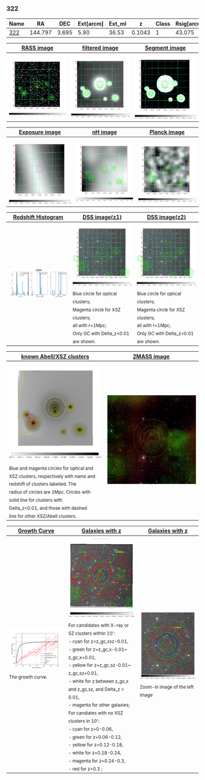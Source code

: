 <div STYLE="page-break-after: always;"></div>

### 322

|Name          |RA          |DEC      | Ext[arcm] | Ext_ml | z    | Class| Rsig[arcmin] | CRsig[c/s] | CR500[c/s] | R500[Mpc] |L500[erg/s]|F500[erg/s/cm^2]| M500[Msun]|Tx[keV]|beta|GC(XSZ,Delta_z<0.01)| GC(OPT,Delta_z<0.01)|GC|alias|
|--------------|------------|------------|---|---|-----------|--------|------|------|----|----|----|----|----|----|----|----|----|----|---|
|[322](script/322.md)     | 144.797       | 3.695       | 5.90    | 36.53   | 0.1043 | 1   | 43.075 |0.328 |0.290 |0.984 |1.535e+44 |5.536e-12 |2.998e+14 |4.356 |0.373 |-, |N, |-, |t304|

|[RASS image](../image/322/322_img.pdf)|[filtered image](../image/322/322_fil.pdf)|[Segment image](../image/322/322_seg.pdf)|
|-------------------|--------------------|-------------------|
| <img src="../image/322/322_img.png" width="300">  | <img src="../image/322/322_fil.png" width="300">   | <img src="../image/322/322_seg.png" width="300">  |

|[Exposure image](../image/322/322_mex.pdf)| [nH image](../image/322/322_nh.pdf)| [Planck image](../image/322/322_p.pdf)|
|-------------------|--------------------|-------------------|
|<img src="../image/322/322_mex.png" width="300">   | <img src="../image/322/322_nh.png" width="300">    | <img src="../image/322/322_p.png" width="300"> |

|[Redshift Histogram](../image/322/322_zg.pdf) | [DSS image(z1)](../image/322/322_dss_z1.pdf)      |  [DSS image(z2)](../image/322/322_dss_z2.pdf)    |
|-------------------|--------------------|-------------------|
|<img src="../image/322/322_zg.png" width="300"> |<img src="../image/322/322_dss_z1.png" width="300"> <sub><br>Blue circle for optical clusters; <br>Magenta circle for XSZ clusters; <br>all with r=1Mpc; <br>Only GC with Delta_z<0.01 are shown. </sub>| <img src="../image/322/322_dss_z2.png" width="300"><sub><br>Blue circle for optical clusters; <br>Magenta circle for XSZ clusters; <br>all with r=1Mpc; <br>Only GC with Delta_z<0.01 are shown. </sub> |

|[known Abell/XSZ clusters](../image/322/322_m.pdf) | [2MASS image](../image/322/322_2mass.pdf)      |
|-------------------|-------------------|
|<img src=../image/322/322_m.png width="300"> <sub><br>Blue and magenta circles for optical and <br>XSZ clusters, respectively with name and <br>redshift of clusters labelled. The <br>radius of circles are 1Mpc. Circles with <br>solid line for clusters with <br>Delta_z<0.01, and those with dashed <br>line for other XSZ/Abell clusters.        </sub>|<img src="../image/322/322_2mass.png" width="300">  |

|[Growth Curve](../image/322/322_gca_all.png) |[Galaxies with z](../image/322/322_opt_ned.pdf) |[Galaxies with z](../image/322/322_opt_ned_zoom.pdf) |
|-------------------|-------------------|-------------------|
| <img src="../image/322/322_gca_all.png" width="300"> <sub><br>The growth curve.</sub>| <img src=../image/322/322_opt_ned.png width="300"> <br><sub> For candidates with X-ray or SZ clusters within 10': <br> - cyan for z<z_gc,xsz-0.01, <br> - green for z=z_gc,x-0.01~ z_gc,x+0.01, <br> - yellow for z=z_gc,sz-0.01~ z_gc,sz+0.01, <br> - white for z between z_gc,x and z_gc,sz, and Delta_z > 0.01, <br> - magenta for other galaxies; <br>For candiates with no XSZ clusters in 10': <br> - cyan for z=0-0.06, <br> - green for z=0.06-0.12, <br> - yellow for z=0.12-0.18, <br> - white for z=0.18-0.24, <br> - magenta for z=0.24-0.3, <br> - red for z>0.3 ;  </sub>|<img src=../image/322/322_opt_ned_zoom.png width="300">  <br><sub> Zoom-in image of the left image</sub>|




